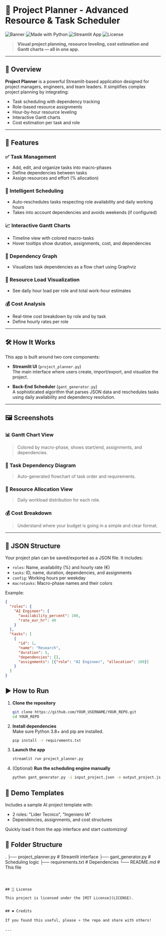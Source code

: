 # 🚀 Project Planner - Advanced Resource & Task Scheduler

![Banner](https://img.shields.io/badge/status-active-brightgreen)
![Made with Python](https://img.shields.io/badge/Made%20with-Python-blue)
![Streamlit App](https://img.shields.io/badge/Frontend-Streamlit-ff69b4)
![License](https://img.shields.io/badge/license-MIT-lightgrey)

> **Visual project planning, resource leveling, cost estimation and Gantt charts — all in one app.**

---

## 🧠 Overview

**Project Planner** is a powerful Streamlit-based application designed for project managers, engineers, and team leaders. It simplifies complex project planning by integrating:
- Task scheduling with dependency tracking
- Role-based resource assignments
- Hour-by-hour resource leveling
- Interactive Gantt charts
- Cost estimation per task and role

---

## 🌟 Features

### ✅ Task Management
- Add, edit, and organize tasks into macro-phases
- Define dependencies between tasks
- Assign resources and effort (% allocation)

### 📅 Intelligent Scheduling
- Auto-reschedules tasks respecting role availability and daily working hours
- Takes into account dependencies and avoids weekends (if configured)

### 📈 Interactive Gantt Charts
- Timeline view with colored macro-tasks
- Hover tooltips show duration, assignments, cost, and dependencies

### 🔗 Dependency Graph
- Visualizes task dependencies as a flow chart using Graphviz

### 👥 Resource Load Visualization
- See daily hour load per role and total work-hour estimates

### 💰 Cost Analysis
- Real-time cost breakdown by role and by task
- Define hourly rates per role

---

## 🛠️ How It Works

This app is built around two core components:

- **Streamlit UI** (`project_planner.py`)  
  The main interface where users create, import/export, and visualize the project.

- **Back-End Scheduler** (`gant_generator.py`)  
  A sophisticated algorithm that parses JSON data and reschedules tasks using daily availability and dependency resolution.

---

## 🖼️ Screenshots

### 📊 Gantt Chart View  
> Colored by macro-phase, shows start/end, assignments, and dependencies.

### 🔗 Task Dependency Diagram  
> Auto-generated flowchart of task order and requirements.

### 💼 Resource Allocation View  
> Daily workload distribution for each role.

### 💰 Cost Breakdown  
> Understand where your budget is going in a simple and clear format.

---

## 🧩 JSON Structure

Your project plan can be saved/exported as a JSON file. It includes:
- `roles`: Name, availability (%) and hourly rate (€)
- `tasks`: ID, name, duration, dependencies, and assignments
- `config`: Working hours per weekday
- `macrotasks`: Macro-phase names and their colors

Example:
```json
{
  "roles": {
    "AI Engineer": {
      "availability_percent": 100,
      "rate_eur_hr": 40
    }
  },
  "tasks": [
    {
      "id": 1,
      "name": "Research",
      "duration": 5,
      "dependencies": [],
      "assignments": [{"role": "AI Engineer", "allocation": 100}]
    }
  ]
}
```



## ▶️ How to Run

1. **Clone the repository**  
   ```bash
   git clone https://github.com/YOUR_USERNAME/YOUR_REPO.git
   cd YOUR_REPO
   ```

2. **Install dependencies**  
   Make sure Python 3.8+ and pip are installed.
   ```bash
   pip install -r requirements.txt
   ```

3. **Launch the app**
   ```bash
   streamlit run project_planner.py
   ```

4. (Optional) **Run the scheduling engine manually**  
   ```bash
   python gant_generator.py -i input_project.json -o output_project.json
   ```



## 🧪 Demo Templates

Includes a sample AI project template with:
- 2 roles: "Lider Tecnico", "Ingeniero IA"
- Dependencies, assignments, and cost structures

Quickly load it from the app interface and start customizing!



## 📂 Folder Structure


.
├── project_planner.py       # Streamlit interface
├── gant_generator.py        # Scheduling logic
├── requirements.txt         # Dependencies
└── README.md                # This file
```



## 📝 License

This project is licensed under the [MIT License](LICENSE).


## ❤️ Credits

If you found this useful, please ⭐ the repo and share with others!

---